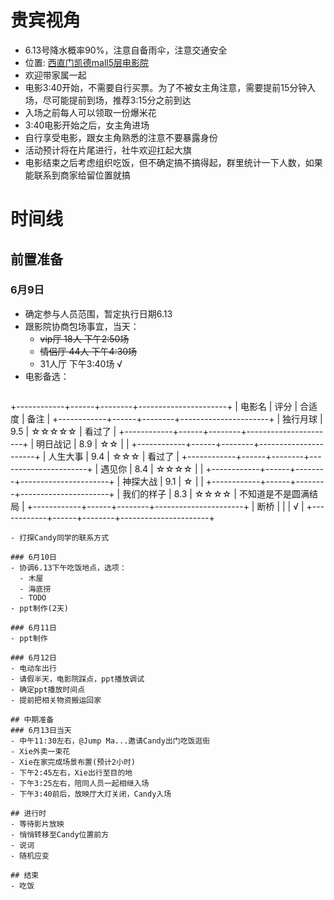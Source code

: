 # 贵宾视角
- 6.13号降水概率90%，注意自备雨伞，注意交通安全
- 位置: [西直门凯德mall5层电影院](https://maps.apple.com/?address=%E4%B8%AD%E5%9B%BD%E5%8C%97%E4%BA%AC%E5%B8%82%E8%A5%BF%E5%9F%8E%E5%8C%BA%E8%A5%BF%E7%9B%B4%E9%97%A8%E5%A4%96%E5%A4%A7%E8%A1%971%E5%8F%B7&auid=1117160142935086&ll=39.941597,116.352869&lsp=57879&q=%E5%87%AF%E5%BE%B7MALL%28%E8%A5%BF%E7%9B%B4%E9%97%A8%E5%BA%97%29&_ext=Cj4KBAgEEAQKBAgFEAMKBQgGEIcCCgQIGxADCgQIQBAACgQIQxABCgQIUhALCgQIVRAOCgQIWRABCgUIpAEQARIkKUaU9gZf+ENAMZnArbt5Fl1AOWIQWDm0+ENAQd/98V61Fl1A)
- 欢迎带家属一起
- 电影3:40开始，不需要自行买票。为了不被女主角注意，需要提前15分钟入场，尽可能提前到场，推荐3:15分之前到达
- 入场之前每人可以领取一份爆米花
- 3:40电影开始之后，女主角进场
- 自行享受电影，跟女主角熟悉的注意不要暴露身份
- 活动预计将在片尾进行，社牛欢迎扛起大旗
- 电影结束之后考虑组织吃饭，但不确定搞不搞得起，群里统计一下人数，如果能联系到商家给留位置就搞



# 时间线
## 前置准备
### 6月9日
- 确定参与人员范围，暂定执行日期6.13
- 跟影院协商包场事宜，当天：
    - ~~vip厅 18人 下午2:50场~~
    - ~~情侣厅 44人 下午4:30场~~
    - 31人厅 下午3:40场 √
- 电影备选：
  ```
+------------+------+--------+----------------------+
| 电影名     | 评分 | 合适度   | 备注                  |
+------------+------+--------+----------------------+
| 独行月球   | 9.5  | ☆☆☆☆☆   | 看过了                |
+------------+------+--------+----------------------+
| 明日战记   | 8.9  | ☆☆      |                      |
+------------+------+--------+----------------------+
| 人生大事   | 9.4  | ☆☆☆     | 看过了                |
+------------+------+--------+----------------------+
| 遇见你     | 8.4  | ☆☆☆☆    |                      |
+------------+------+--------+----------------------+
| 神探大战   | 9.1  | ☆       |                      |
+------------+------+--------+----------------------+
| 我们的样子 | 8.3  | ☆☆☆☆    | 不知道是不是圆满结局     |
+------------+------+--------+----------------------+
| 断桥      |      |         | √                     |
+------------+------+--------+----------------------+
  ```
- 打探Candy同学的联系方式

### 6月10日
- 协调6.13下午吃饭地点，选项：
    - 木屋
    - 海底捞
    - TODO
- ppt制作(2天)

### 6月11日
- ppt制作

### 6月12日
- 电动车出行
- 请假半天，电影院踩点，ppt播放调试
- 确定ppt播放时间点
- 提前把相关物资搬运回家

## 中期准备
### 6月13日当天
- 中午11:30左右，@Jump Ma...邀请Candy出门吃饭逛街
- Xie外卖一束花
- Xie在家完成场景布置(预计2小时)
- 下午2:45左右，Xie出行至目的地
- 下午3:25左右，陪同人员一起相继入场
- 下午3:40前后，放映厅大灯关闭，Candy入场

## 进行时
- 等待影片放映
- 悄悄转移至Candy位置前方
- 说词
- 随机应变

## 结束
- 吃饭
